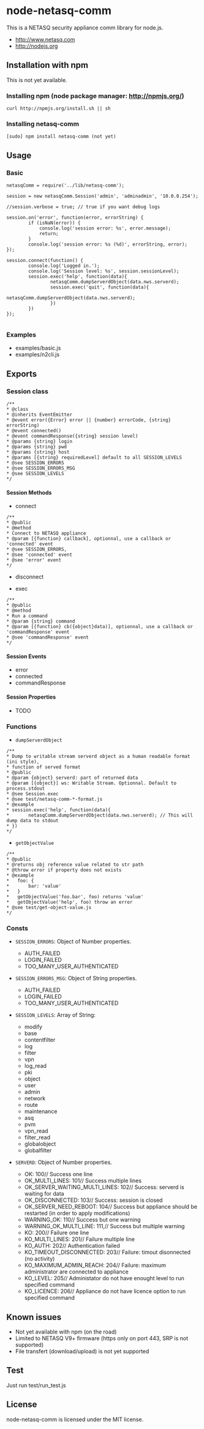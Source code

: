 # node-netasq-comm

This is a NETASQ security appliance comm library for node.js.

* http://www.netasq.com
* http://nodejs.org

## Installation with npm
This is not yet available.

### Installing npm (node package manager: http://npmjs.org/)

```
curl http://npmjs.org/install.sh || sh	
```

### Installing netasq-comm
```
[sudo] npm install netasq-comm (not yet)
```

## Usage
### Basic 
```
netasqComm = require('../lib/netasq-comm');

session = new netasqComm.Session('admin', 'adminadmin', '10.0.0.254');

//session.verbose = true; // true if you want debug logs

session.on('error', function(error, errorString) {
		if (isNaN(error)) {
			console.log('session error: %s', error.message);
			return;
		}
		console.log('session error: %s (%d)', errorString, error);		
});

session.connect(function() {
		console.log('Logged in.');
		console.log('Session level: %s', session.sessionLevel);		
		session.exec('help', function(data){
				netasqComm.dumpServerdObject(data.nws.serverd);
				session.exec('quit', function(data){
						netasqComm.dumpServerdObject(data.nws.serverd);
				})
		})
});                                          
		
```

### Examples
* examples/basic.js
* examples/n2cli.js

## Exports 

### Session class
```
/**
* @class
* @inherits EventEmitter
* @event error({Error} error || {number} errorCode, {string} errorString)
* @event connected()
* @event commandResponse({string} session level)
* @params {string} login
* @params {string} pwd
* @params {string} host
* @params [{string} requiredLevel] default to all SESSION_LEVELS
* @see SESSION_ERRORS
* @see SESSION_ERRORS_MSG
* @see SESSION_LEVELS
*/
```
#### Session Methods
* connect

```
/**
* @public
* @method
* Connect to NETASQ appliance
* @param [{function} callback], optionnal, use a callback or 'connected' event
* @see SESSION_ERRORS,
* @see 'connected' event
* @see 'error' event
*/
```

* disconnect

* exec

```
/**
* @public
* @method
* Run a command
* @param {string} command
* @param [{function} cb({object}data)], optionnal, use a callback or 'commandResponse' event
* @see 'commandResponse' event
*/
```
	
#### Session Events
* error
* connected
* commandResponse

#### Session Properties
* TODO

### Functions
* `dumpServerdObject`

```
/**
* Dump to writable stream serverd object as a human readable format (ini style),
* function of served format
* @public 
* @param {object} serverd: part of returned data
* @param [{object}] ws: Writable Stream. Optionnal. Default to process.stdout
* @see Session.exec
* @see test/netasq-comm-*-format.js
* @example
* session.exec('help', function(data){
* 		netasqComm.dumpServerdObject(data.nws.serverd); // This will dump data to stdout
* })
*/
```

* `getObjectValue`

```
/**
* @public
* @returns obj reference value related to str path
* @throw error if property does not exists
* @example
*	foo: {
*		bar: 'value'
* 	}
* 	getObjectValue('foo.bar', foo) returns 'value'
* 	getObjectValue('help', foo) throw an error
* @see test/get-object-value.js
*/
```

### Consts
* `SESSION_ERRORS`: Object of Number properties.
	- AUTH_FAILED
	- LOGIN_FAILED
	- TOO_MANY_USER_AUTHENTICATED
* `SESSION_ERRORS_MSG`: Object of String properties.
	- AUTH_FAILED
	- LOGIN_FAILED
	- TOO_MANY_USER_AUTHENTICATED

* `SESSION_LEVELS`: Array of String:
	- modify
	- base
	- contentfilter
	- log
	- filter
	- vpn
	- log_read
	- pki
	- object
	- user
	- admin
	- network
	- route
	- maintenance
	- asq
	- pvm
	- vpn_read
	- filter_read
	- globalobject
	- globalfilter
	
* `SERVERD`: Object of Number properties.
	- OK: 100// Success one line 
	- OK_MULTI_LINES: 101// Success multiple lines
	- OK_SERVER_WAITING_MULTI_LINES: 102// Success: serverd is waiting for data
	- OK_DISCONNECTED: 103// Success: session is closed
	- OK_SERVER_NEED_REBOOT: 104// Success but appliance should be restarted (in order to apply modifications)
	- WARNING_OK: 110// Success but one warning 
	- WARNING_OK_MULTI_LINE: 111,// Success but multiple warning
	- KO: 200// Failure one line 
	- KO_MULTI_LINES: 201// Failure multiple line 
	- KO_AUTH: 202// Authentication failed
	- KO_TIMEOUT_DISCONNECTED: 203// Failure: timout disonnected (no activity)
	- KO_MAXIMUM_ADMIN_REACH: 204// Failure: maximum administrator are connected to appliance
	- KO_LEVEL: 205// Administator do not have enought level to run specified command
	- KO_LICENCE: 206// Appliance do not have licence option to run specified command
	

## Known issues
* Not yet available with npm (on the road)
* Limited to NETASQ V9+ firmware (https only on port 443, SRP is not supported)
* File transfert (download/upload) is not yet supported


## Test
Just run test/run_test.js


## License
node-netasq-comm is licensed under the MIT license.